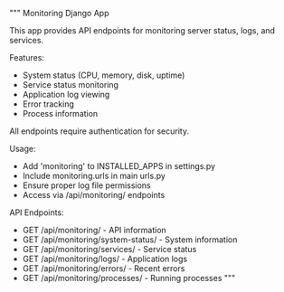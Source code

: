 """
Monitoring Django App

This app provides API endpoints for monitoring server status, logs, and services.

Features:
- System status (CPU, memory, disk, uptime)
- Service status monitoring
- Application log viewing
- Error tracking
- Process information

All endpoints require authentication for security.

Usage:
- Add 'monitoring' to INSTALLED_APPS in settings.py
- Include monitoring.urls in main urls.py
- Ensure proper log file permissions
- Access via /api/monitoring/ endpoints

API Endpoints:
- GET /api/monitoring/ - API information
- GET /api/monitoring/system-status/ - System information
- GET /api/monitoring/services/ - Service status
- GET /api/monitoring/logs/ - Application logs
- GET /api/monitoring/errors/ - Recent errors
- GET /api/monitoring/processes/ - Running processes
"""
